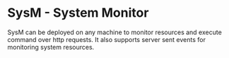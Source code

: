 # SysM - System Monitor

SysM can be deployed on any machine to monitor resources and execute command over http requests. It also supports server sent events for monitoring system resources.
